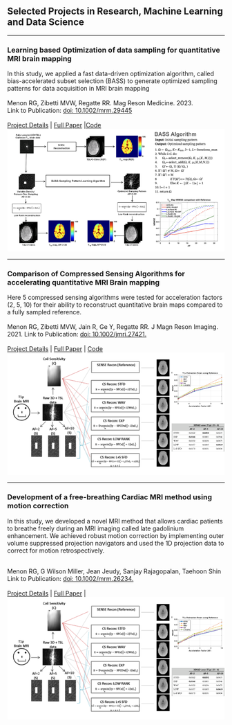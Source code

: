 ## Selected Projects in Research, Machine Learning and Data Science


---
### Learning based Optimization of data sampling for quantitative MRI brain mapping 
In this study, we applied a fast data-driven optimization algorithm, called bias-accelerated subset selection (BASS) to generate optimized sampling patterns for data acquisition in MRI brain mapping
<br><br>
Menon RG, Zibetti MVW, Regatte RR. Mag Reson Medicine. 2023. <br>
Link to Publication: [doi: 10.1002/mrm.29445](https://onlinelibrary.wiley.com/doi/10.1002/mrm.29445) <br><br>
[Project Details](pdf/DDOSP_Presentation.pdf) | [Full Paper](https://www.dropbox.com/scl/fi/eljivfanpfm8niweo0gqv/17_Menon_etal_DDOSP_Brain_2022.pdf?rlkey=ig2uf4v2j4wawcwmavjgur65m&st=n3d3h4ve&dl=0) |[Code](/ddosp_CodeWeb.txt)
<img src="images/DDOSP.png?raw=true"/>

---
### Comparison of Compressed Sensing Algorithms for accelerating quantitative MRI Brain mapping 
Here 5 compressed sensing algorithms were tested for acceleration factors (2, 5, 10) for their ability to reconstruct quantitative brain maps compared to a fully sampled reference.
<br><br>
Menon RG, Zibetti MVW, Jain R, Ge Y, Regatte RR. J Magn Reson Imaging. 2021. 
Link to Publication: [doi: 10.1002/jmri.27421.](https://onlinelibrary.wiley.com/doi/10.1002/jmri.27421) <br><br>
[Project Details](/cs_compare) | [Full Paper](https://www.dropbox.com/scl/fi/1gugji2rntb3962vqdcmq/12_Menon_etal_2020_BrainT1rho_CScompare.pdf?rlkey=k9ar8f35cl35n5nvk9f8f29hz&st=bmia8f1n&dl=0) | [Code](/CS_compare.txt)
<img src="images/CS_Algorithm_Compare.png?raw=true"/>

---
### Development of a free-breathing Cardiac MRI method using motion correction  
In this study, we developed a novel MRI method that allows cardiac patients to breathe freely during an MRI imaging called late gadolinium enhancement. We achieved robust motion correction by implementing outer volume suppressed projection navigators and used the 1D projection data to correct for motion retrospectively. <br><br>

Menon RG, G Wilson Miller, Jean Jeudy, Sanjay Rajagopalan, Taehoon Shin
Link to Publication: [doi: 10.1002/mrm.26234.](https://onlinelibrary.wiley.com/doi/10.1002/mrm.26234) <br><br>
[Project Details](/sample_page) | [Full Paper](https://www.dropbox.com/scl/fi/wpjpfi86rbtsn43wu9hra/03_Menon_et_al-2017-Magnetic_Resonance_in_Medicine.pdf?rlkey=iw70beto7zl7xzulqt87iow3a&st=9ng0jpmy&dl=0) | 
<img src="images/CS_Algorithm_Compare.png?raw=true"/>






